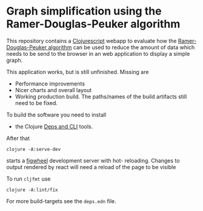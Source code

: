 # Graph simplification using the Ramer-Douglas-Peuker algorithm

This repository contains a [Clojurescript](https://clojurescript.org/) webapp to evaluate how the
[Ramer-Douglas-Peuker algorithm](https://en.wikipedia.org/wiki/Ramer%E2%80%93Douglas%E2%80%93Peucker_algorithm) can be used to reduce the amount of data which needs to be 
send to the browser in an web application to display a simple graph.

This application works, but is still unfinished. Missing are

* Performance improvements
* Nicer charts and overall layout
* Working production build. The paths/names of the build artifacts still need to be fixed.

To build the software you need to install

* the Clojure [Deps and CLI](https://clojure.org/guides/deps_and_cli) tools.

After that

    clojure -A:serve-dev

starts a [figwheel](https://figwheel.org/) development server with hot- reloading. Changes to output rendered by react will need a reload of the page to be visible

To run `cljfmt` use

    clojure -A:lint/fix

For more build-targets see the `deps.edn` file.